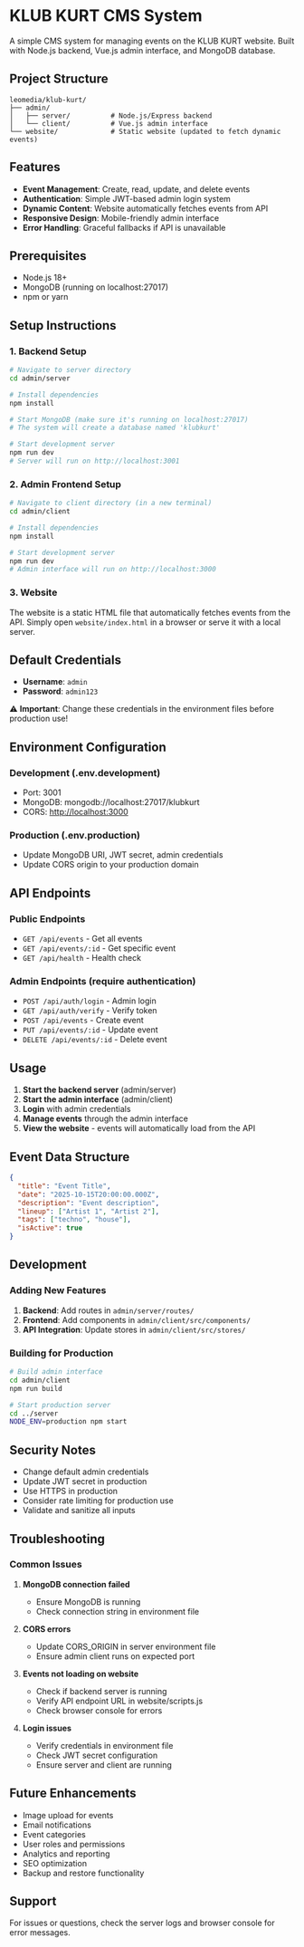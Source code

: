 # KLUB KURT CMS System

A simple CMS system for managing events on the KLUB KURT website. Built with Node.js backend, Vue.js admin interface, and MongoDB database.

## Project Structure

```
leomedia/klub-kurt/
├── admin/
│   ├── server/          # Node.js/Express backend
│   └── client/          # Vue.js admin interface
└── website/             # Static website (updated to fetch dynamic events)
```

## Features

- **Event Management**: Create, read, update, and delete events
- **Authentication**: Simple JWT-based admin login system
- **Dynamic Content**: Website automatically fetches events from API
- **Responsive Design**: Mobile-friendly admin interface
- **Error Handling**: Graceful fallbacks if API is unavailable

## Prerequisites

- Node.js 18+
- MongoDB (running on localhost:27017)
- npm or yarn

## Setup Instructions

### 1. Backend Setup

```bash
# Navigate to server directory
cd admin/server

# Install dependencies
npm install

# Start MongoDB (make sure it's running on localhost:27017)
# The system will create a database named 'klubkurt'

# Start development server
npm run dev
# Server will run on http://localhost:3001
```

### 2. Admin Frontend Setup

```bash
# Navigate to client directory (in a new terminal)
cd admin/client

# Install dependencies
npm install

# Start development server
npm run dev
# Admin interface will run on http://localhost:3000
```

### 3. Website

The website is a static HTML file that automatically fetches events from the API. Simply open `website/index.html` in a browser or serve it with a local server.

## Default Credentials

- **Username**: `admin`
- **Password**: `admin123`

⚠️ **Important**: Change these credentials in the environment files before production use!

## Environment Configuration

### Development (.env.development)

- Port: 3001
- MongoDB: mongodb://localhost:27017/klubkurt
- CORS: <http://localhost:3000>

### Production (.env.production)

- Update MongoDB URI, JWT secret, admin credentials
- Update CORS origin to your production domain

## API Endpoints

### Public Endpoints

- `GET /api/events` - Get all events
- `GET /api/events/:id` - Get specific event
- `GET /api/health` - Health check

### Admin Endpoints (require authentication)

- `POST /api/auth/login` - Admin login
- `GET /api/auth/verify` - Verify token
- `POST /api/events` - Create event
- `PUT /api/events/:id` - Update event
- `DELETE /api/events/:id` - Delete event

## Usage

1. **Start the backend server** (admin/server)
2. **Start the admin interface** (admin/client)
3. **Login** with admin credentials
4. **Manage events** through the admin interface
5. **View the website** - events will automatically load from the API

## Event Data Structure

```json
{
  "title": "Event Title",
  "date": "2025-10-15T20:00:00.000Z",
  "description": "Event description",
  "lineup": ["Artist 1", "Artist 2"],
  "tags": ["techno", "house"],
  "isActive": true
}
```

## Development

### Adding New Features

1. **Backend**: Add routes in `admin/server/routes/`
2. **Frontend**: Add components in `admin/client/src/components/`
3. **API Integration**: Update stores in `admin/client/src/stores/`

### Building for Production

```bash
# Build admin interface
cd admin/client
npm run build

# Start production server
cd ../server
NODE_ENV=production npm start
```

## Security Notes

- Change default admin credentials
- Update JWT secret in production
- Use HTTPS in production
- Consider rate limiting for production use
- Validate and sanitize all inputs

## Troubleshooting

### Common Issues

1. **MongoDB connection failed**
   - Ensure MongoDB is running
   - Check connection string in environment file

2. **CORS errors**
   - Update CORS_ORIGIN in server environment file
   - Ensure admin client runs on expected port

3. **Events not loading on website**
   - Check if backend server is running
   - Verify API endpoint URL in website/scripts.js
   - Check browser console for errors

4. **Login issues**
   - Verify credentials in environment file
   - Check JWT secret configuration
   - Ensure server and client are running

## Future Enhancements

- Image upload for events
- Email notifications
- Event categories
- User roles and permissions
- Analytics and reporting
- SEO optimization
- Backup and restore functionality

## Support

For issues or questions, check the server logs and browser console for error messages.

